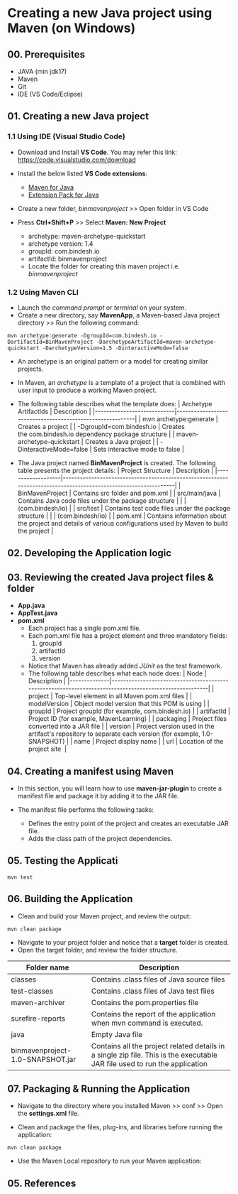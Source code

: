 # Creating a new Java project using Maven (on Windows)

## 00. Prerequisites

- JAVA (min jdk17)
- Maven
- Git
- IDE (VS Code/Eclipse)

## 01. Creating a new Java project

### 1.1 Using IDE (Visual Studio Code)

- Download and Install **VS Code**. You may refer this link: https://code.visualstudio.com/download
- Install the below listed **VS Code extensions**:

  - [Maven for Java](https://marketplace.visualstudio.com/items?itemName=vscjava.vscode-maven)
  - [Extension Pack for Java](https://marketplace.visualstudio.com/items?itemName=vscjava.vscode-java-pack)

- Create a new folder, _binmavenproject_ >> Open folder in VS Code
- Press **Ctrl+Shift+P** >> Select **Maven: New Project**
  - archetype: maven-archetype-quickstart
  - archetype version: 1.4
  - groupId: com.bindesh.io
  - artifactId: binmavenproject
  - Locate the folder for creating this maven project i.e. _binmavenproject_

### 1.2 Using Maven CLI

- Launch the _command prompt_ or _terminal_ on your system.
- Create a new directory, say **MavenApp**, a Maven-based Java project directory >> Run the following command:

```
mvn archetype:generate -DgroupId=com.bindesh.io -DartifactId=BinMavenProject -DarchetypeArtifactId=maven-archetype-quickstart -DarchetypeVersion=1.5 -DinteractiveMode=false

```

- An archetype is an original pattern or a model for creating similar projects.
- In Maven, an _archetype_ is a template of a project that is combined with user input to produce a working Maven project.
- The following table describes what the template does:
  | Archetype ArtifactIds | Description |
  |----------------------------|-----------------------------------------------------------|
  | mvn archetype:generate | Creates a project |
  | -DgroupId=com.bindesh.io | Creates the com.bindesh.io dependency package structure |
  | maven-archetype-quickstart | Creates a Java project |
  | -DinteractiveMode=false | Sets interactive mode to false |

- The Java project named **BinMavenProject** is created. The following table presents the project details:
  | Project Structure | Description |
  |-------------------|-----------------------------------------------------------------------------------------------------------------|
  | BinMavenProject | Contains src folder and pom.xml |
  | src/main/java | Contains Java code files under the package structure |
  | | (com.bindesh/io) |
  | src/test | Contains test code files under the package structure |
  | | (com.bindesh/io) |
  | pom.xml | Contains information about the project and details of various configurations used by Maven to build the project |

## 02. Developing the Application logic

## 03. Reviewing the created Java project files & folder

- **App.java**
- **AppTest.java**
- **pom.xml**
  - Each project has a single pom.xml file.
  - Each pom.xml file has a project element and three mandatory fields:
    1. groupId
    2. artifactId
    3. version
  - Notice that Maven has already added _JUnit_ as the test framework.
  - The following table describes what each node does:
    | Node | Description |
    |--------------|--------------------------------------------------------------------------------------------------------|
    | project | Top-level element in all Maven pom.xml files |
    | modelVersion | Object model version that this POM is using |
    | groupId | Project groupId (for example, com.bindesh.io) |
    | artifactId | Project ID (for example, MavenLearning) |
    | packaging | Project files converted into a JAR file |
    | version | Project version used in the artifact's repository to separate each version (for example, 1.0-SNAPSHOT) |
    | name | Project display name |
    | url | Location of the project site  |

## 04. Creating a manifest using Maven

- In this section, you will learn how to use **maven-jar-plugin** to create a manifest file and package it by adding it to the JAR file.

- The manifest file performs the following tasks:

  - Defines the entry point of the project and creates an executable JAR file.
  - Adds the class path of the project dependencies.

## 05. Testing the Applicati

```
mvn test
```

## 06. Building the Application

- Clean and build your Maven project, and review the output:

```
mvn clean package
```

- Navigate to your project folder and notice that a **target** folder is created.
- Open the target folder, and review the folder structure.

| Folder name                      | Description                                                                                                                |
| -------------------------------- | -------------------------------------------------------------------------------------------------------------------------- |
| classes                          | Contains .class files of Java source files                                                                                 |
| test-classes                     | Contains .class files of Java test files                                                                                   |
| maven-archiver                   | Contains the pom.properties file                                                                                           |
| surefire-reports                 | Contains the report of the application when mvn command is executed.                                                       |
| java                             | Empty Java file                                                                                                            |
| binmavenproject-1.0-SNAPSHOT.jar | Contains all the project related details in a single zip file. This is the executable JAR file used to run the application |

## 07. Packaging & Running the Application

- Navigate to the directory where you installed Maven >> conf >> Open the **settings.xml** file.

- Clean and package the files, plug-ins, and libraries before running the application:

```
mvn clean package
```

- Use the Maven Local repository to run your Maven application:

## 05. References
